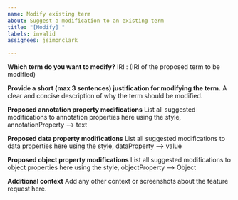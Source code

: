 ```yaml
---
name: Modify existing term
about: Suggest a modification to an existing term
title: "[Modify] "
labels: invalid
assignees: jsimonclark

---
```


**Which term do you want to modify?**
IRI : (IRI of the proposed term to be modified)

**Provide a short (max 3 sentences) justification for modifying the term.**
A clear and concise description of why the term should be modified.

**Proposed annotation property modifications**
List all suggested modifications to annotation properties here using the style, annotationProperty --> text

**Proposed data property modifications**
List all suggested modifications to data properties here using the style, dataProperty --> value

**Proposed object property modifications**
List all suggested modifications to object properties here using the style, objectProperty --> Object

**Additional context**
Add any other context or screenshots about the feature request here.
